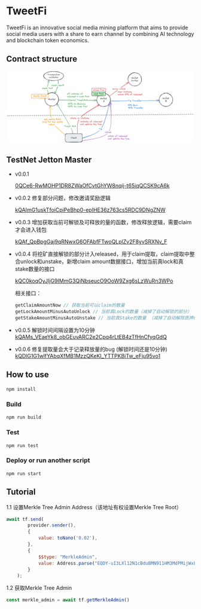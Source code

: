 # TweetFi

TweetFi is an innovative social media mining platform that aims to provide social media users with a share to earn channel by combining AI technology and blockchain token economics.


## Contract structure
![](tweetfi.png)

## TestNet Jetton Master
- v0.0.1 

    [0QCe6-RwMOHP1DR8ZWaOfCvtGhYW8nqij-t65iqQCSK9cA6k](https://testnet.tonviewer.com/kQCe6-RwMOHP1DR8ZWaOfCvtGhYW8nqij-t65iqQCSK9cFNh)

- v0.0.2 修复部分问题，修改邀请奖励逻辑


    [kQAImG1uskTfoiCpiPeBhp0-epIHE36z763cs5RDC9DNgZNW](https://testnet.tonviewer.com/kQAImG1uskTfoiCpiPeBhp0-epIHE36z763cs5RDC9DNgZNW)

- v0.0.3 增加获取当前可解锁及可释放的量的函数，修改释放逻辑，需要claim才会进入钱包

    [kQAf_QpBpgGaj9qRNwxG6OFAbfFTwoQLplZv2F8yvSRXNv_F](https://testnet.tonviewer.com/kQAf_QpBpgGaj9qRNwxG6OFAbfFTwoQLplZv2F8yvSRXNv_F)

- v0.0.4 将挖矿直接解锁的部分计入released，用于claim提取，claim提取中整合unlock和unstake，新增claim amount数据接口，增加当前真lock和真stake数量的接口

    [kQC0koqOyJIjG9IMmG3QjNbseucO9OoW9Zxg6sLzWuRn3WPo](https://testnet.tonviewer.com/kQC0koqOyJIjG9IMmG3QjNbseucO9OoW9Zxg6sLzWuRn3WPoF)


    相关接口：
    ```javascript
    getClaimAmountNow // 获取当前可以claim的数量
    getLockAmountMinusAutoUnlock // 当前真Lock的数量（减掉了自动解锁的部分）
    getStakeAmountMinusAutoUnstake // 当前真Stake的数量 （减掉了自动解除质押的部分）
    ```

- v0.0.5 解锁时间间隔设置为10分钟
    [kQAMs_VEaeYk8_obGEuvARC2e2Cpq4rLtEB4zTfHnCfyqGdQ](https://testnet.tonviewer.com/kQAMs_VEaeYk8_obGEuvARC2e2Cpq4rLtEB4zTfHnCfyqGdQ)

- v0.0.6 修复提取量会大于记录释放量的bug (解锁时间还是10分钟)
    [kQDlG1G1wlfYAbqXfMB1MzzQKeKI_YTTPKBiTw_eFju95vo1](https://testnet.tonviewer.com/kQDlG1G1wlfYAbqXfMB1MzzQKeKI_YTTPKBiTw_eFju95vo1)

## How to use
```shell
npm install
```
### Build

```shell
npm run build
```

### Test

```shell
npm run test
```

### Deploy or run another script

```shell
npm run start
```

## Tutorial

1.1 设置Merkle Tree Admin Address（该地址有权设置Merkle Tree Root）
```js
await tf.send(
        provider.sender(),
        {
            value: toNano('0.02'),
        },
        {
            $$type: "MerkleAdmin",
            value: Address.parse("EQDY-uI3LXl12N1cBduBMN911HM3MdPMijWxLnZPOpbMX6Fi")
        }
    );
```
1.2 获取Merkle Tree Admin
```js
const merkle_admin = await tf.getMerkleAdmin()
```